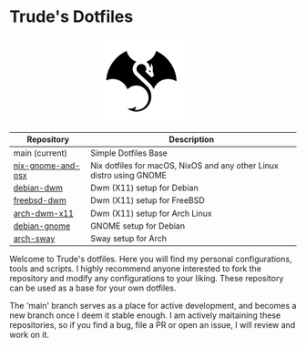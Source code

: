 # Trude's Dotfiles

<p align="center">
  <img width="150" height="150" src="images/logo-circle.png">⠀⠀⠀⠀
</p>

| Repository | Description |
|----------------------------|-------------------------|
| main (current) | Simple Dotfiles Base |
| [nix-gnome-and-osx](https://github.com/TrudeEH/dotfiles/tree/nix-gnome-and-osx) | Nix dotfiles for macOS, NixOS and any other Linux distro using GNOME |
| [debian-dwm](https://github.com/TrudeEH/dotfiles/tree/debian-dwm) | Dwm (X11) setup for Debian |
| [freebsd-dwm](https://github.com/TrudeEH/dotfiles/tree/freebsd-dwm) | Dwm (X11) setup for FreeBSD |
| [arch-dwm-x11](https://github.com/TrudeEH/dotfiles/tree/arch-dwm-x11) | Dwm (X11) setup for Arch Linux |
| [debian-gnome](https://github.com/TrudeEH/dotfiles/tree/debian-gnome) | GNOME setup for Debian |
| [arch-sway](https://github.com/TrudeEH/dotfiles/tree/arch-sway) | Sway setup for Arch |

Welcome to Trude's dotfiles. Here you will find my personal configurations, tools and scripts.
I highly recommend anyone interested to fork the repository and modify any configurations to your liking.
These repository can be used as a base for your own dotfiles.

The 'main' branch serves as a place for active development, and becomes a new branch once I deem it stable enough. I am actively maitaining these repositories, so if you find a bug, file a PR or open an issue, I will review and work on it.
